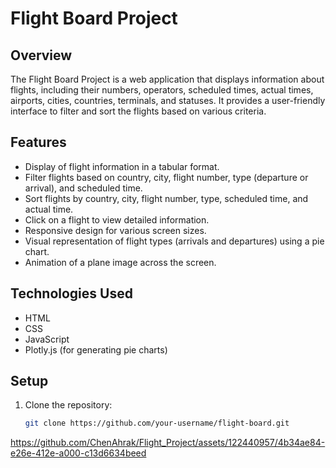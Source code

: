 # Flight Board Project



## Overview

The Flight Board Project is a web application that displays information about flights, including their numbers, operators, scheduled times, actual times, airports, cities, countries, terminals, and statuses. It provides a user-friendly interface to filter and sort the flights based on various criteria.

## Features

- Display of flight information in a tabular format.
- Filter flights based on country, city, flight number, type (departure or arrival), and scheduled time.
- Sort flights by country, city, flight number, type, scheduled time, and actual time.
- Click on a flight to view detailed information.
- Responsive design for various screen sizes.
- Visual representation of flight types (arrivals and departures) using a pie chart.
- Animation of a plane image across the screen.

## Technologies Used

- HTML
- CSS
- JavaScript
- Plotly.js (for generating pie charts)

## Setup

1. Clone the repository:

   ```bash
   git clone https://github.com/your-username/flight-board.git


https://github.com/ChenAhrak/Flight_Project/assets/122440957/4b34ae84-e26e-412e-a000-c13d6634beed

